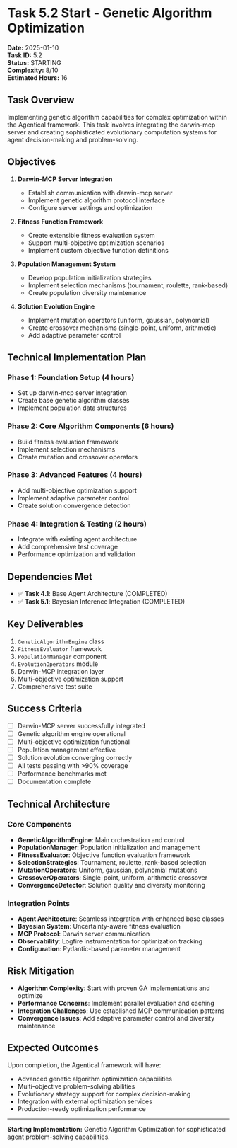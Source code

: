 # Task 5.2 Start - Genetic Algorithm Optimization

**Date:** 2025-01-10  
**Task ID:** 5.2  
**Status:** STARTING  
**Complexity:** 8/10  
**Estimated Hours:** 16  

## Task Overview

Implementing genetic algorithm capabilities for complex optimization within the Agentical framework. This task involves integrating the darwin-mcp server and creating sophisticated evolutionary computation systems for agent decision-making and problem-solving.

## Objectives

1. **Darwin-MCP Server Integration**
   - Establish communication with darwin-mcp server
   - Implement genetic algorithm protocol interface
   - Configure server settings and optimization

2. **Fitness Function Framework**
   - Create extensible fitness evaluation system
   - Support multi-objective optimization scenarios
   - Implement custom objective function definitions

3. **Population Management System**
   - Develop population initialization strategies
   - Implement selection mechanisms (tournament, roulette, rank-based)
   - Create population diversity maintenance

4. **Solution Evolution Engine**
   - Implement mutation operators (uniform, gaussian, polynomial)
   - Create crossover mechanisms (single-point, uniform, arithmetic)
   - Add adaptive parameter control

## Technical Implementation Plan

### Phase 1: Foundation Setup (4 hours)
- Set up darwin-mcp server integration
- Create base genetic algorithm classes
- Implement population data structures

### Phase 2: Core Algorithm Components (6 hours)
- Build fitness evaluation framework
- Implement selection mechanisms
- Create mutation and crossover operators

### Phase 3: Advanced Features (4 hours)
- Add multi-objective optimization support
- Implement adaptive parameter control
- Create solution convergence detection

### Phase 4: Integration & Testing (2 hours)
- Integrate with existing agent architecture
- Add comprehensive test coverage
- Performance optimization and validation

## Dependencies Met

- ✅ **Task 4.1**: Base Agent Architecture (COMPLETED)
- ✅ **Task 5.1**: Bayesian Inference Integration (COMPLETED)

## Key Deliverables

1. `GeneticAlgorithmEngine` class
2. `FitnessEvaluator` framework
3. `PopulationManager` component
4. `EvolutionOperators` module
5. Darwin-MCP integration layer
6. Multi-objective optimization support
7. Comprehensive test suite

## Success Criteria

- [ ] Darwin-MCP server successfully integrated
- [ ] Genetic algorithm engine operational
- [ ] Multi-objective optimization functional
- [ ] Population management effective
- [ ] Solution evolution converging correctly
- [ ] All tests passing with >90% coverage
- [ ] Performance benchmarks met
- [ ] Documentation complete

## Technical Architecture

### Core Components
- **GeneticAlgorithmEngine**: Main orchestration and control
- **PopulationManager**: Population initialization and management
- **FitnessEvaluator**: Objective function evaluation framework
- **SelectionStrategies**: Tournament, roulette, rank-based selection
- **MutationOperators**: Uniform, gaussian, polynomial mutations
- **CrossoverOperators**: Single-point, uniform, arithmetic crossover
- **ConvergenceDetector**: Solution quality and diversity monitoring

### Integration Points
- **Agent Architecture**: Seamless integration with enhanced base classes
- **Bayesian System**: Uncertainty-aware fitness evaluation
- **MCP Protocol**: Darwin server communication
- **Observability**: Logfire instrumentation for optimization tracking
- **Configuration**: Pydantic-based parameter management

## Risk Mitigation

- **Algorithm Complexity**: Start with proven GA implementations and optimize
- **Performance Concerns**: Implement parallel evaluation and caching
- **Integration Challenges**: Use established MCP communication patterns
- **Convergence Issues**: Add adaptive parameter control and diversity maintenance

## Expected Outcomes

Upon completion, the Agentical framework will have:
- Advanced genetic algorithm optimization capabilities
- Multi-objective problem-solving abilities
- Evolutionary strategy support for complex decision-making
- Integration with external optimization services
- Production-ready optimization performance

---

**Starting Implementation:** Genetic Algorithm Optimization for sophisticated agent problem-solving capabilities.